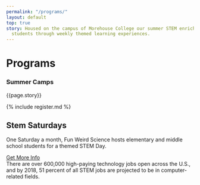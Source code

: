 ```yaml
---
permalink: "/programs/"
layout: default
top: true
story: Housed on the campus of Morehouse College our summer STEM enrichment camp engages
  students through weekly themed learning experiences.
---
```


<div class = 'fulls workshops'>
  <div class = 'flex-in overlay'>
    <div class = 'tripple'>
      <h1>Programs</h1>
    </div>
  </div>
</div>
<div class = 'dull flex-in'>
  <div class = 'child tripple'>
    <h3 id = 'camps'>Summer Camps</h3>
    <p>{{page.story}}</p>
    {% include register.md %}
  </div>
</div>
<div class = 'bright flex-in'>
  <div class = 'child tripple'>
    <h2><span id = 'stemsaturdays'>Stem Saturdays</span></h2>
    <p class = 'center'>One Saturday a month, Fun Weird Science hosts elementary and middle school students for a themed STEM Day.</p>
		<a class = 'submit' href = '{{site.baseurl}}/contact'>Get More Info</a>
  </div>
</div>
  <div class = 'banner'>
    <i class = 'icon icon-opens' aria-hidden = 'true'></i>
    There are over 600,000 high-paying technology jobs open across the U.S., and by 2018, 51 percent of all STEM jobs are projected to be in computer-related fields.
    <i class = 'icon icon-closes' aria-hidden = 'true'></i>
    
  </div>
